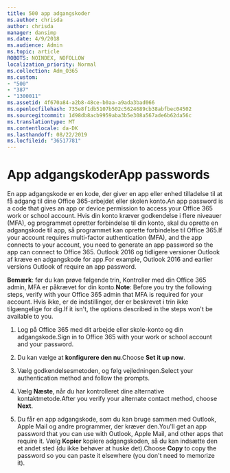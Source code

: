 ```yaml
---
title: 500 app adgangskoder
ms.author: chrisda
author: chrisda
manager: dansimp
ms.date: 4/9/2018
ms.audience: Admin
ms.topic: article
ROBOTS: NOINDEX, NOFOLLOW
localization_priority: Normal
ms.collection: Adm_O365
ms.custom:
- "500"
- "387"
- "1300011"
ms.assetid: 4f670a84-a2b8-48ce-b0aa-a9ada3bad066
ms.openlocfilehash: 735e8f1db5107b502c5624689cb38abfbec04502
ms.sourcegitcommit: 1d98db8acb9959aba3b5e308a567ade6b62da56c
ms.translationtype: MT
ms.contentlocale: da-DK
ms.lasthandoff: 08/22/2019
ms.locfileid: "36517781"
---
```

# <a name="app-passwords"></a><span data-ttu-id="d9fd8-102">App adgangskoder</span><span class="sxs-lookup"><span data-stu-id="d9fd8-102">App passwords</span></span>

<span data-ttu-id="d9fd8-103">En app adgangskode er en kode, der giver en app eller enhed tilladelse til at få adgang til dine Office 365-arbejdet eller skolen konto.</span><span class="sxs-lookup"><span data-stu-id="d9fd8-103">An app password is a code that gives an app or device permission to access your Office 365 work or school account.</span></span> <span data-ttu-id="d9fd8-104">Hvis din konto kræver godkendelse i flere niveauer (MFA), og programmet opretter forbindelse til din konto, skal du oprette en adgangskode til app, så programmet kan oprette forbindelse til Office 365.</span><span class="sxs-lookup"><span data-stu-id="d9fd8-104">If your account requires multi-factor authentication (MFA), and the app connects to your account, you need to generate an app password so the app can connect to Office 365.</span></span> <span data-ttu-id="d9fd8-105">Outlook 2016 og tidligere versioner Outlook af kræve en adgangskode for app.</span><span class="sxs-lookup"><span data-stu-id="d9fd8-105">For example, Outlook 2016 and earlier versions Outlook of require an app password.</span></span>

 <span data-ttu-id="d9fd8-106">**Bemærk**: før du kan prøve følgende trin, Kontroller med din Office 365 admin, MFA er påkrævet for din konto.</span><span class="sxs-lookup"><span data-stu-id="d9fd8-106">**Note**: Before you try the following steps, verify with your Office 365 admin that MFA is required for your account.</span></span> <span data-ttu-id="d9fd8-107">Hvis ikke, er de indstillinger, der er beskrevet i trin ikke tilgængelige for dig.</span><span class="sxs-lookup"><span data-stu-id="d9fd8-107">If it isn't, the options described in the steps won't be available to you.</span></span>

1. <span data-ttu-id="d9fd8-108">Log på Office 365 med dit arbejde eller skole-konto og din adgangskode.</span><span class="sxs-lookup"><span data-stu-id="d9fd8-108">Sign in to Office 365 with your work or school account and your password.</span></span>

2. <span data-ttu-id="d9fd8-109">Du kan vælge at **konfigurere den nu**.</span><span class="sxs-lookup"><span data-stu-id="d9fd8-109">Choose **Set it up now**.</span></span>

3. <span data-ttu-id="d9fd8-110">Vælg godkendelsesmetoden, og følg vejledningen.</span><span class="sxs-lookup"><span data-stu-id="d9fd8-110">Select your authentication method and follow the prompts.</span></span>

4. <span data-ttu-id="d9fd8-111">Vælg **Næste**, når du har kontrolleret dine alternative kontaktmetode.</span><span class="sxs-lookup"><span data-stu-id="d9fd8-111">After you verify your alternate contact method, choose **Next**.</span></span>

5. <span data-ttu-id="d9fd8-112">Du får en app adgangskode, som du kan bruge sammen med Outlook, Apple Mail og andre programmer, der kræver den.</span><span class="sxs-lookup"><span data-stu-id="d9fd8-112">You'll get an app password that you can use with Outlook, Apple Mail, and other apps that require it.</span></span> <span data-ttu-id="d9fd8-113">Vælg **Kopier** kopiere adgangskoden, så du kan indsætte den et andet sted (du ikke behøver at huske det).</span><span class="sxs-lookup"><span data-stu-id="d9fd8-113">Choose **Copy** to copy the password so you can paste it elsewhere (you don't need to memorize it).</span></span>
